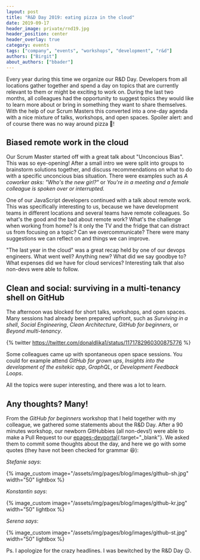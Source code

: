 ```yaml
---
layout: post
title: "R&D Day 2019: eating pizza in the cloud"
date: 2019-09-17
header_image: private/rnd19.jpg
header_position: center
header_overlay: true
category: events
tags: ["company", "events", "workshops", "development", "r&d"]
authors: ["Birgit"]
about_authors: ["bbader"]
---
```


Every year during this time we organize our R&D Day.
Developers from all locations gather together and spend a day on topics that are currently relevant to them or might be exciting to work on.
During the last two months, all colleagues had the opportunity to suggest topics they would like to learn more about or bring in something they want to share themselves.
With the help of our Scrum Masters this converted into a one-day agenda with a nice mixture of talks, workshops, and open spaces.
Spoiler alert: and of course there was no way around pizza 🍕!

## Biased remote work in the cloud

Our Scrum Master started off with a great talk about "Unconcious Bias".
This was so eye-opening!
After a small intro we were split into groups to brainstorm solutions together, and discuss recommendations on what to do with a specific unconcious bias situation.
There were examples such as *A coworker asks: "Who's the new girl?"* or *You're in a meeting and a female colleague is spoken over or interrupted.*

One of our JavaScript developers continued with a talk about remote work.
This was specifically interesting to us, because we have development teams in different locations and several teams have remote colleagues.
So what's the good and the bad about remote work?
What's the challenge when working from home?
Is it only the TV and the fridge that can distract us from focusing on a topic?
Can we overcommunicate?
There were many suggestions we can reflect on and things we can improve.

"The last year in the cloud" was a great recap held by one of our devops engineers.
What went well?
Anything new?
What did we say goodbye to?
What expenses did we have for cloud services?
Interesting talk that also non-devs were able to follow.

## Clean and social: surviving in a multi-tenancy shell on GitHub

The afternoon was blocked for short talks, workshops, and open spaces.
Many sessions had already been prepared upfront, such as *Surviving in a shell*, *Social Engineering*, *Clean Architecture*, *GitHub for beginners*, or *Beyond multi-tenancy*.

{% twitter https://twitter.com/donaldlika1/status/1171782960300875776 %}

Some colleagues came up with spontaneous open space sessions.
You could for example attend *GitHub for grown ups*, *Insights into the development of the esitekic app*, *GraphQL*, or *Development Feedback Loops*.

All the topics were super interesting, and there was a lot to learn.

## Any thoughts? Many!

From the *GitHub for beginners* workshop that I held together with my colleague, we gathered some statements about the R&D Day.
After a 90 minutes workshop, our newborn GitHubbies (all non-devs!) were able to make a Pull Request to our [epages-devportal](https://github.com/ePages-de/epages-devportal){:target="_blank"}.
We asked them to commit some thoughts about the day, and here we go with some quotes (they have not been checked for grammar 😆):

*Stefanie says*:

{% image_custom image="/assets/img/pages/blog/images/github-sh.jpg" width="50" lightbox %}

*Konstantin says*:

{% image_custom image="/assets/img/pages/blog/images/github-kr.jpg" width="50" lightbox %}

*Serena says*:

{% image_custom image="/assets/img/pages/blog/images/github-st.jpg" width="50" lightbox %} <br>

Ps. I apologize for the crazy headlines.
I was bewitched by the R&D Day 😉.
